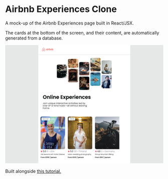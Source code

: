 # Airbnb Experiences Clone
A mock-up of the Airbnb Experiences page built in React/JSX.

The cards at the bottom of the screen, and their content, are automatically generated from a database.

<img src="/assets/thumbnail.png" alt="airbnb clone thumbnail" width="720px" />

Built alongside [this tutorial.](https://www.youtube.com/watch?v=bMknfKXIFA8&t=1s)

